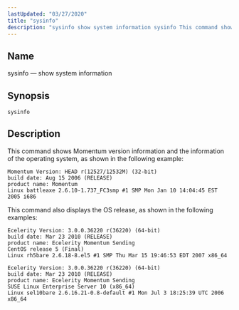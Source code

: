 ```yaml
---
lastUpdated: "03/27/2020"
title: "sysinfo"
description: "sysinfo show system information sysinfo This command shows Momentum version information and the information of the operating system as shown in the following example This command also displays the OS release as shown in the following examples..."
---
```


<a name="console_commands.sysinfo"></a> 
## Name

sysinfo — show system information

## Synopsis

`sysinfo`

<a name="idp10821536"></a> 
## Description

This command shows Momentum version information and the information of the operating system, as shown in the following example:

```
Momentum Version: HEAD r(12527/12532M) (32-bit)
build date: Aug 15 2006 (RELEASE)
product name: Momentum
Linux battleaxe 2.6.10-1.737_FC3smp #1 SMP Mon Jan 10 14:04:45 EST 2005 i686
```

This command also displays the OS release, as shown in the following examples:

```
Ecelerity Version: 3.0.0.36220 r(36220) (64-bit)
build date: Mar 23 2010 (RELEASE)
product name: Ecelerity Momentum Sending
CentOS release 5 (Final)
Linux rh5bare 2.6.18-8.el5 #1 SMP Thu Mar 15 19:46:53 EDT 2007 x86_64
```

```
Ecelerity Version: 3.0.0.36220 r(36220) (64-bit)
build date: Mar 23 2010 (RELEASE)
product name: Ecelerity Momentum Sending
SUSE Linux Enterprise Server 10 (x86_64)
Linux sel10bare 2.6.16.21-0.8-default #1 Mon Jul 3 18:25:39 UTC 2006 x86_64
```